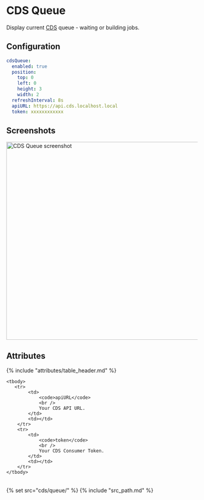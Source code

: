 # CDS Queue

Display current [CDS](https://ovh.github.io/cds/) queue - waiting or building jobs.

## Configuration

```yaml
cdsQueue:
  enabled: true
  position:
    top: 0
    left: 0
    height: 3
    width: 2
  refreshInterval: 8s
  apiURL: https://api.cds.localhost.local
  token: xxxxxxxxxxxx
```

## Screenshots

<img class="screenshot" src="/assets/modules/cds_queue.png" width="520" alt="CDS Queue screenshot" />

## Attributes

<table>
    {% include "attributes/table_header.md" %}

    <tbody>
       <tr>
            <td>
                <code>apiURL</code>
                <br />
                Your CDS API URL.
            </td>
            <td></td>
        </tr>
        <tr>
            <td>
                <code>token</code>
                <br />
                Your CDS Consumer Token.
            </td>
            <td></td>
        </tr> 
    </tbody>
</table>

{% set src="cds/queue/" %}
{% include "src_path.md" %}